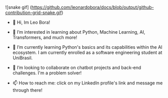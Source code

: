 ![snake gif]
(https://github.com/leonardobora/docs/blob/output/github-contribution-grid-snake.gif)

- 👋 Hi, Im Leo Bora!

- 👀 I’m interested in learning about Python, Machine Learning, AI, Transformers, and much more!

- 🌱 I’m currently learning Python's basics and its capabilities within the AI ecosystem. I am currently enrolled as a software engineering student at UniBrasil. 

- 💞️ I’m looking to collaborate on chatbot projects and back-end challenges. I'm a problem solver!

- 📫 How to reach me: click on my LinkedIn profile's link and message me through there!
